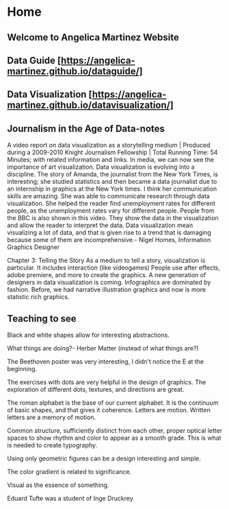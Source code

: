 # Home
## Welcome to Angelica Martinez Website

## Data Guide [https://angelica-martinez.github.io/dataguide/]

## Data Visualization [https://angelica-martinez.github.io/datavisualization/]

## Journalism in the Age of Data-notes

A video report on data visualization as a storytelling medium | Produced during a 2009-2010 Knight Journalism Fellowship | Total Running Time: 54 Minutes; with related information and links. In media, we can now see the importance of art visualization. Data visualization is evolving into a discipline. The story of Amanda, the journalist from the New York Times, is interesting; she studied statistics and then became a data journalist due to an internship in graphics at the New York times. I think her communication skills are amazing. She was able to communicate research through data visualization. She helped the reader find unemployment rates for different people, as the unemployment rates vary for different people. People from the BBC is also shown in this video. They show the data in the visualization and allow the reader to interpret the data. Data visualization mean visualizing a lot of data, and that is given rise to a trend that is damaging because some of them are incomprehensive.- Nigel Homes, Information Graphics Designer

Chapter 3: Telling the Story As a medium to tell a story, visualization is particular. It includes interaction (like videogames) People use after effects, adobe premiere, and more to create the graphics. A new generation of designers in data visualization is coming. Infographics are dominated by fashion. Before, we had narrative illustration graphics and now is more statistic rich graphics.

## Teaching to see

Black and white shapes allow for interesting abstractions. 

What things are doing?- Herber Matter (instead of what things are?)

The Beethoven poster was very interesting, I didn't notice the E at the beginning.

The exercises with dots are very helpful in the design of graphics. The exploration of different dots, textures, and directions are great.

The roman alphabet is the base of our current alphabet. It is the continuum of basic shapes, and that gives it coherence. Letters are motion. Written letters are a memory of motion. 

Common structure, sufficiently distinct from each other, proper optical letter spaces to show rhythm and color to appear as a smooth grade. This is what is needed to create typography. 

Using only geometric figures can be a design interesting and simple. 

The color gradient is related to significance. 

Visual as the essence of something.

Eduard Tufte was a student of Inge Druckrey.
